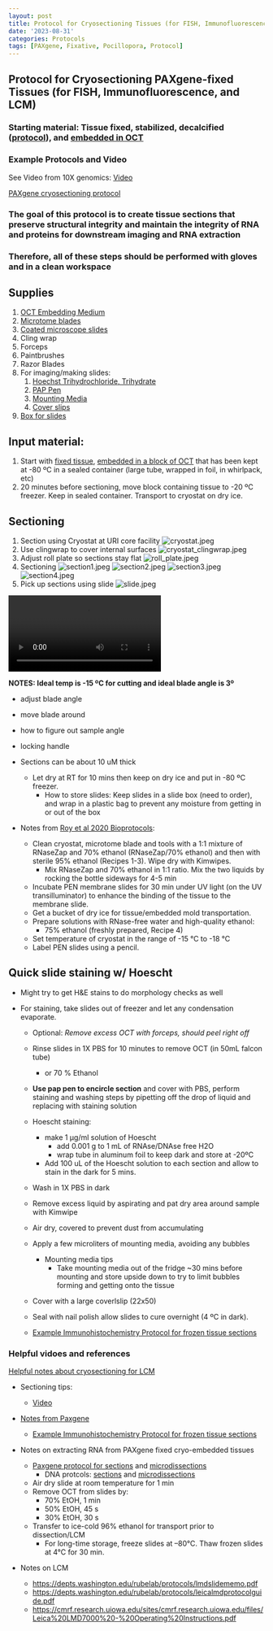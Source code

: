 ```yaml
---
layout: post
title: Protocol for Cryosectioning Tissues (for FISH, Immunofluorescence, and LCM)
date: '2023-08-31'
categories: Protocols
tags: [PAXgene, Fixative, Pocillopora, Protocol]
---
```


## Protocol for Cryosectioning PAXgene-fixed Tissues (for FISH, Immunofluorescence, and LCM)

### Starting material: Tissue fixed, stabilized, decalcified ([protocol](https://zdellaert.github.io/ZD_Putnam_Lab_Notebook/PAXgene-Fix-Decalc-Protocol/)), and [embedded in OCT](https://zdellaert.github.io/ZD_Putnam_Lab_Notebook/Cryoembedding-Protocol/)

### Example Protocols and Video

See Video from 10X genomics: [Video](https://www.youtube.com/watch?v=aNrnnmQB8y0)

[PAXgene cryosectioning protocol](https://github.com/zdellaert/ZD_Putnam_Lab_Notebook/blob/master/protocols/HB-1543-S01-001_PX20_SP_TIssue_System_Preparation_of_sections_from_PFPE_and_PFCE_tissues_for_manual_or_LMD_1015_WW.pdf)

### The goal of this protocol is to create tissue sections that preserve structural integrity and maintain the integrity of RNA and proteins for downstream imaging and RNA extraction

### Therefore, all of these steps should be performed with gloves and in a clean workspace

## Supplies
1. [OCT Embedding Medium](https://www.fishersci.com/shop/products/tissue-plus-o-c-t-compound/23730571#?keyword=o.c.t%20cryo)
2. [Microtome blades](https://www.fishersci.com/shop/products/edge-rite-disposable-microtome-blades/1407060)
3. [Coated microscope slides](https://www.fishersci.com/shop/products/fisherbrand-superfrost-plus-microscope-slides-2/p-45174#?keyword=superfrost%20plus)
4. Cling wrap
4. Forceps
5. Paintbrushes
6. Razor Blades
7. For imaging/making slides:
    1. [Hoechst Trihydrochloride, Trihydrate](https://www.fishersci.com/shop/products/molecular-probes-hoechst-33342-trihydrochloride-trihydrate-1/H1399)
    2. [PAP Pen](https://www.fishersci.com/shop/products/blue-pap-pen/NC1836708#?keyword=gnomepen)
    3. [Mounting Media](https://www.fishersci.com/shop/products/prolong-diamond-antifade-mountant-6/p-7076181)
    4. [Cover slips](https://www.fishersci.com/shop/products/superslip-cover-slips-20/p-7227752#?keyword=cover%20slips)
8. [Box for slides](https://www.amazon.com/dp/B0061OUFX6/ref=redir_mobile_desktop?_encoding=UTF8&)

## Input material:
1. Start with [fixed tissue](https://zdellaert.github.io/ZD_Putnam_Lab_Notebook/), [embedded in a block of OCT]((https://zdellaert.github.io/ZD_Putnam_Lab_Notebook/Cryoembedding-Protocol/)) that has been kept at -80 ºC in a sealed container (large tube, wrapped in foil, in whirlpack, etc)
2. 20 minutes before sectioning, move block containing tissue to -20 ºC freezer. Keep in sealed container. Transport to cryostat on dry ice.

## Sectioning
1. Section using Cryostat at URI core facility
    ![cryostat.jpeg](https://github.com/zdellaert/ZD_Putnam_Lab_Notebook/blob/master/images/protocols/cryosection/cryostat.jpeg?raw=true)
2. Use clingwrap to cover internal surfaces
    ![cryostat_clingwrap.jpeg](https://github.com/zdellaert/ZD_Putnam_Lab_Notebook/blob/master/images/protocols/cryosection/cryostat_clingwrap.jpeg?raw=true)
3. Adjust roll plate so sections stay flat
    ![roll_plate.jpeg](https://github.com/zdellaert/ZD_Putnam_Lab_Notebook/blob/master/images/protocols/cryosection/roll_plate.jpeg?raw=true)
4. Sectioning
    ![section1.jpeg](https://github.com/zdellaert/ZD_Putnam_Lab_Notebook/blob/master/images/protocols/cryosection/section1.jpeg?raw=true)
    ![section2.jpeg](https://github.com/zdellaert/ZD_Putnam_Lab_Notebook/blob/master/images/protocols/cryosection/section2.jpeg?raw=true)
    ![section3.jpeg](https://github.com/zdellaert/ZD_Putnam_Lab_Notebook/blob/master/images/protocols/cryosection/section3.jpeg?raw=true)
    ![section4.jpeg](https://github.com/zdellaert/ZD_Putnam_Lab_Notebook/blob/master/images/protocols/cryosection/section4.jpeg?raw=true)
5. Pick up sections using slide
    ![slide.jpeg](https://github.com/zdellaert/ZD_Putnam_Lab_Notebook/blob/master/images/protocols/cryosection/slide.jpeg?raw=true)

![rollplate_correct.mov](https://github.com/zdellaert/ZD_Putnam_Lab_Notebook/blob/master/images/protocols/cryosection/rollplate_correct.mov?raw=true)


**NOTES: Ideal temp is -15 ºC for cutting and ideal blade angle is 3º**

- adjust blade angle
- move blade around
- how to figure out sample angle
- locking handle
- Sections can be about 10 uM thick
    - Let dry at RT for 10 mins then keep on dry ice and put in -80 ºC freezer.
        - How to store slides: Keep slides in a slide box (need to order), and wrap in a plastic bag to prevent any moisture from getting in or out of the box

- Notes from [Roy et al 2020 Bioprotocols](https://www.ncbi.nlm.nih.gov/pmc/articles/PMC7079735/):
     - Clean cryostat, microtome blade and tools with a 1:1 mixture of RNaseZap and 70% ethanol (RNaseZap/70% ethanol) and then with sterile 95% ethanol (Recipes 1-3). Wipe dry with Kimwipes.
        - Mix RNaseZap and 70% ethanol in 1:1 ratio. Mix the two liquids by rocking the bottle sideways for 4-5 min
    - Incubate PEN membrane slides for 30 min under UV light (on the UV transilluminator) to enhance the binding of the tissue to the membrane slide.
    - Get a bucket of dry ice for tissue/embedded mold transportation.
    - Prepare solutions with RNase-free water and high-quality ethanol:
        - 75% ethanol (freshly prepared, Recipe 4)
    - Set temperature of cryostat in the range of -15 °C to -18 °C
    - Label PEN slides using a pencil.


## Quick slide staining w/ Hoescht

- Might try to get H&E stains to do morphology checks as well

- For staining, take slides out of freezer and let any condensation evaporate.
    - Optional: *Remove excess OCT with forceps, should peel right off*
    - Rinse slides in 1X PBS for 10 minutes to remove OCT (in 50mL falcon tube)
        - or 70 % Ethanol
    - **Use pap pen to encircle section** and cover with PBS, perform staining and washing steps by pipetting off the drop of liquid and replacing with staining solution
    - Hoescht staining: 
        - make 1 µg/ml solution of Hoescht 
            - add 0.001 g to 1 mL of RNAse/DNAse free H2O
            - wrap tube in aluminum foil to keep dark and store at -20ºC 
        - Add 100 uL of the Hoescht solution to each section and allow to stain in the dark for 5 mins.
    - Wash in 1X PBS in dark
    - Remove excess liquid by aspirating and pat dry area around sample with Kimwipe
    - Air dry, covered to prevent dust from accumulating
    - Apply a few microliters of mounting media, avoiding any bubbles
        - Mounting media tips
            - Take mounting media out of the fridge ~30 mins before mounting and store upside down to try to limit bubbles forming and getting onto the tissue
    - Cover with a large coverlslip (22x50)
    - Seal with nail polish allow slides to cure overnight (4 ºC in dark).

    - [Example Immunohistochemistry Protocol for frozen tissue sections](https://www.rndsystems.com/resources/protocols/protocol-preparation-and-fluorescent-ihc-staining-frozen-tissue-sections)


### Helpful vidoes and references

[Helpful notes about cryosectioning for LCM](https://www.thermofisher.com/us/en/home/references/ambion-tech-support/rna-isolation/general-articles/getting-intact-rna-from-lcm-samples.html)



- Sectioning tips:
    - [Video](https://www.youtube.com/watch?v=aNrnnmQB8y0)
 - [Notes from Paxgene](https://www.preanalytix.com/storage/download/_ProductResources_/SuppProtocols/HB-1543-S01-001_PX20_SP_TIssue_System_Preparation_of_sections_from_PFPE_and_PFCE_tissues_for_manual_or_LMD_1015_WW.pdf)


    - [Example Immunohistochemistry Protocol for frozen tissue sections](https://www.rndsystems.com/resources/protocols/protocol-preparation-and-fluorescent-ihc-staining-frozen-tissue-sections)
- Notes on extracting RNA from PAXgene fixed cryo-embedded tissues
    - [Paxgene protocol for sections](https://www.preanalytix.com/storage/download/_ProductResources_/SuppProtocols/HB-0164-S02-001_PX22_SP_RNA_including_miRNA_from_PFCE_sections_0716_WW.pdf) and [microdissections](https://www.preanalytix.com/storage/download/_ProductResources_/SuppProtocols/HB-0163-S04-001_PX17_SP_Tissue_RNA_System_Purification_RNA_from_microdissected_PFPE_and_PFCE_tissues_1015_WW.pdf) 
        - DNA protcols: [sections](https://www.preanalytix.com/storage/download/_ProductResources_/SuppProtocols/HB-0162-S04-001_PX16_SP_Tissue_DNA_System_SP_Purification_gDNA_from_PFCE_tissue_placed_directly_into_a_microcentrifuge_tube_1015_WW.pdf) and [microdissections](https://www.preanalytix.com/storage/download/_ProductResources_/SuppProtocols/HB-0162-S03-001_PX15_SP_Tissue_DNA_System_Purification_gDNA_from_microdissected_PFPE_and_PFCE_tissues_1015_WW.pdf)
    - Air dry slide at room temperature for 1 min
    - Remove OCT from slides by:
        - 70% EtOH, 1 min
        - 50% EtOH, 45 s
        - 30% EtOH, 30 s
    - Transfer to ice-cold 96% ethanol for transport prior to dissection/LCM
        - For long-time storage, freeze slides at –80°C. Thaw frozen slides at 4°C for 30 min.

- Notes on LCM
    - https://depts.washington.edu/rubelab/protocols/lmdslidememo.pdf
    - https://depts.washington.edu/rubelab/protocols/leicalmdprotocolguide.pdf
    - https://cmrf.research.uiowa.edu/sites/cmrf.research.uiowa.edu/files/Leica%20LMD7000%20-%20Operating%20Instructions.pdf